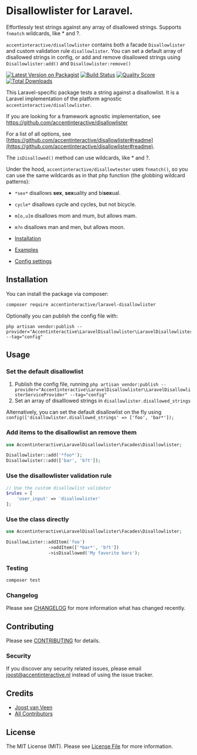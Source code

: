 # Disallowlister for Laravel. 

Effortlessly test strings against any array of disallowed strings. Supports `fnmatch` wildcards, like * and ?. 

`accentinteractive/disallowlister` contains both a facade `Disallowlister` and custom validation rule `disallowlister`. You can set a default array of disallowed strings in config, or add and remove disallowed strings using `Disallowlister:add()` and `Disallowlister:remove()`

[![Latest Version on Packagist](https://img.shields.io/packagist/v/accentinteractive/laravel-disallowlister.svg?style=flat-square)](https://packagist.org/packages/accentinteractive/laravel-disallowlister)
[![Build Status](https://img.shields.io/travis/accentinteractive/laravel-disallowlister/master.svg?style=flat-square)](https://travis-ci.org/accentinteractive/laravel-disallowlister)
[![Quality Score](https://img.shields.io/scrutinizer/g/accentinteractive/laravel-disallowlister.svg?style=flat-square)](https://scrutinizer-ci.com/g/accentinteractive/laravel-disallowlister)
[![Total Downloads](https://img.shields.io/packagist/dt/accentinteractive/laravel-disallowlister.svg?style=flat-square)](https://packagist.org/packages/accentinteractive/laravel-disallowlister)

This Laravel-specific package tests a string against a disallowlist. It is a Laravel implementation of the platform agnostic `accentinteractive/disallowlister`.

If you are looking for a framework agnostic implementation, see https://github.com/accentinteractive/disallowlister

For a list of all options, see [https://github.com/accentinteractive/disallowlister#readme](https://github.com/accentinteractive/disallowlister#readme). 

The `isDisallowed()` method can use wildcards, like * and ?. 

Under the hood, `accentinteractive/disallowtester` uses `fnmatch()`, so you can use the same wildcards as in that php function (the globbing wildcard patterns):
- `*sex*` disallows **sex**, **sex**uality and bi**sex**ual.
- `cycle*` disallows cycle and cycles, but not bicycle.
- `m[o,u]m` disallows mom and mum, but allows mam.
- `m?n` disallows man and men, but allows moon.

- [Installation](#installation) 
- [Examples](#usage) 
- [Config settings](#config-settings)

## Installation

You can install the package via composer:

```bash
composer require accentinteractive/laravel-disallowlister
```

Optionally you can publish the config file with:
```
php artisan vendor:publish --provider="Accentinteractive\LaravelDisallowlister\LaravelDisallowlisterServiceProvider" --tag="config"
```

## Usage

### Set the default disallowlist
1. Publish the config file, running `php artisan vendor:publish --provider="Accentinteractive\LaravelDisallowlister\LaravelDisallowlisterServiceProvider" --tag="config"`
2. Set an array of disalllowed strings in `disallowlister.disallowed_strings`

Alternatively, you can set the default disallowlist on the fly using `config(['disallowlister.disallowed_strings' => ['foo', 'bar*']);` 

### Add items to the disallowlist an remove them
```php
use Accentinteractive\LaravelDisallowlister\Facades\Disallowlister;

Disallowlister::add('*foo*');
Disallowlister::add(['bar', 'b?t']);
```

### Use the disallowlister validation rule
```php
// Use the custom disallowlist validator
$rules = [
    'user_input' => 'disallowlister'
];
```

### Use the class directly
```php
use Accentinteractive\LaravelDisallowlister\Facades\Disallowlister;

DisallowLister::addItem('foo')
                ->addItem(['*bar*', 'b?t'])
                ->isDisallowed('My favorite bars');

```

### Testing

``` bash
composer test
```

### Changelog

Please see [CHANGELOG](CHANGELOG.md) for more information what has changed recently.

## Contributing

Please see [CONTRIBUTING](CONTRIBUTING.md) for details.

### Security

If you discover any security related issues, please email joost@accentinteractive.nl instead of using the issue tracker.

## Credits

- [Joost van Veen](https://github.com/accentinteractive)
- [All Contributors](../../contributors)

## License

The MIT License (MIT). Please see [License File](LICENSE.md) for more information.
